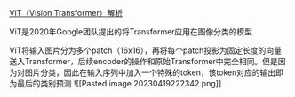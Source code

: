 [ViT（Vision Transformer）解析](https://zhuanlan.zhihu.com/p/445122996#Popover19-toggle:~:text=ViT%EF%BC%88Vision%20Transformer%EF%BC%89%E8%A7%A3%E6%9E%90)

ViT是2020年Google团队提出的将Transformer应用在图像分类的模型

ViT将输入图片分为多个patch（16x16），再将每个patch投影为固定长度的向量送入Transformer，后续encoder的操作和原始Transformer中完全相同。但是因为对图片分类，因此在输入序列中加入一个特殊的token，该token对应的输出即为最后的类别预测
![[Pasted image 20230419222342.png]]
